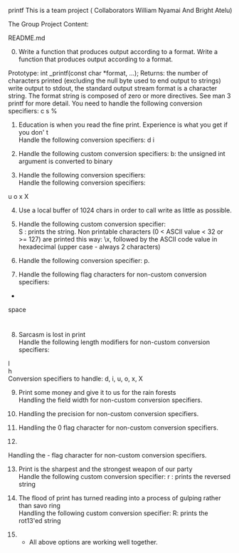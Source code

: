 printf 
This is a team project ( Collaborators William Nyamai And Bright Atelu)

The Group Project Content:                                                                      
    
README.md  
                                                                              
0. Write a function that produces output according to a format. 
Write a function that produces output according to a format.

Prototype: int _printf(const char *format, ...);
Returns: the number of characters printed (excluding the null byte used to end output to strings)
write output to stdout, the standard output stream
format is a character string. The format string is composed of zero or more directives. See man 3 printf for more detail. You need to handle the following conversion specifiers:
c
s
%                       
                                                                                    
                                                                                    
1. Education is when you read the fine print. Experience is what you get if you don'
t                                                                                   
Handle the following conversion specifiers:
d
i

2. Handle the following custom conversion specifiers: 
b: the unsigned int argument is converted to binary                                 
                                                                                    
3. Handle the following conversion specifiers:  
Handle the following conversion specifiers:

u
o
x
X                                 
                                                                                    
4. Use a local buffer of 1024 chars in order to call write as little as possible. 
     
                                                                                   
5. Handle the following custom conversion specifier:  
 S : prints the string.
Non printable characters (0 < ASCII value < 32 or >= 127) are printed this way: \x, followed by the ASCII code value in hexadecimal (upper case - always 2 characters)                
                                                                                    
6. Handle the following conversion specifier: p.                                       
                                                                                    
7. Handle the following flag characters for non-custom conversion specifiers:

+
space
#
                                                                                    
8. Sarcasm is lost in print                                                         
Handle the following length modifiers for non-custom conversion specifiers:         
                                                                                    
l                                                                                   
h                                                                                   
Conversion specifiers to handle: d, i, u, o, x, X                                   
                                                                                    
9. Print some money and give it to us for the rain forests                          
Handling the field width for non-custom conversion specifiers.                        
                                                                                    
10. Handling the precision for non-custom conversion specifiers.                          
                                                                                    
11. Handling the 0 flag character for non-custom conversion specifiers.                   
                                                                                    
12.                                            
Handling the - flag character for non-custom conversion specifiers.                   
                                                                                    
13. Print is the sharpest and the strongest weapon of our party                     
Handle the following custom conversion specifier: 
r : prints the reversed string                                    
                                                                                    
14. The flood of print has turned reading into a process of gulping rather than savo
ring                                                                                
Handling the following custom conversion specifier:
R: prints the rot13'ed string                                 
                                                                                    
15. * All above options are working well together.
